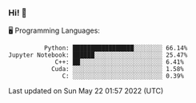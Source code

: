### Hi! :panda_face:

:desktop_computer: Programming Languages:

```
          Python: █████████████████░░░░░░░░ 66.14%
Jupyter Notebook: ██████░░░░░░░░░░░░░░░░░░░ 25.47%
             C++: ██░░░░░░░░░░░░░░░░░░░░░░░ 6.41%
            Cuda: ░░░░░░░░░░░░░░░░░░░░░░░░░ 1.58%
               C: ░░░░░░░░░░░░░░░░░░░░░░░░░ 0.39%
```

Last updated on Sun May 22 01:57 2022 (UTC)
